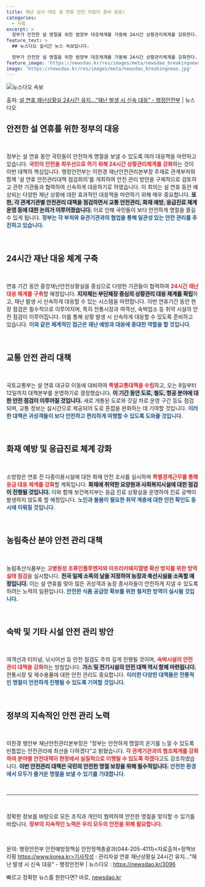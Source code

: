 ```yaml
---
title: 재난 상시 대응 설 연휴 안전 지킴이 준비 완료!
categories:
  - 사회
excerpt: >
  정부가 안전한 설 명절을 위한 범정부 대응체계를 가동해 24시간 상황관리체계를 강화한다. 행정안전부는 국민이…
feature_text: >
  ## 뉴스다오 실시간 뉴스 속보입니다.

  정부가 안전한 설 명절을 위한 범정부 대응체계를 가동해 24시간 상황관리체계를 강화한다. 행정안전부는 국민이…
feature_image: 'https://newsdao.kr/res/images/meta/newsdao_breakingnews.jpg'
image: 'https://newsdao.kr/res/images/meta/newsdao_breakingnews.jpg'
---
```


![뉴스다오 속보](https://newsdao.kr/res/images/meta/newsdao_breakingnews.jpg)

<p>출처: <a href="https://newsdao.kr/3096" rel="dofollow">설 연휴 재난상황실 24시간 유지…“재난 발생 시 신속 대응” - 행정안전부</a> | 뉴스다오</p>

<h2 data-ke-size="size26">안전한 설 연휴를 위한 정부의 대응</h2>

<p data-ke-size="size16">&nbsp;</p>

정부는 설 연휴 동안 국민들이 안전하게 명절을 보낼 수 있도록 여러 대응책을 마련하고 있습니다. <b><span style="color: #ee2323;">국민의 안전을 최우선으로 하기 위해 24시간 상황관리체계를 강화</span></b>하는 것이 이번 대책의 핵심입니다. 행정안전부는 이한경 재난안전관리본부장 주재로 관계부처와 함께 '설 연휴 안전관리대책 점검회의'를 개최하여 안전 관리 방안을 구체적으로 검토하고 관련 기관들과 협력하여 신속하게 대응하기로 하였습니다. 이 회의는 설 연휴 동안 예상되는 다양한 재난 상황에 대한 효과적인 대응책을 마련하기 위해 매우 중요합니다. <b><span style="background-color: #21538527;">또한, 각 관계기관별 안전관리 대책을 점검하면서 교통 안전관리, 화재 예방, 응급진료 체계 운영 등에 대한 논의가 이루어졌습니다.</span></b> 이로 인해 국민들이 보다 안전하게 명절을 즐길 수 있게 됩니다. <b><span style="color: #1a5490;">정부는 각 부처와 유관기관과의 협업을 통해 일관성 있는 안전 관리를 추진하고 있습니다.</span></b>

<p data-ke-size="size16">&nbsp;</p>

<h2 data-ke-size="size26">24시간 재난 대응 체계 구축</h2>

<p data-ke-size="size16">&nbsp;</p>

연휴 기간 동안 중앙재난안전상황실을 중심으로 다양한 기관들이 협력하여 <b><span style="color: #ee2323;">24시간 재난 대응 체계를 구축</span></b>할 예정입니다. <b><span style="background-color: #21538527;">지자체는 부단체장 중심의 상황관리 대응 체계를 확립</span></b>하고, 재난 발생 시 신속하게 대응할 수 있는 시스템을 마련합니다. 이번 연휴기간 동안 현장 점검은 필수적으로 이루어지며, 특히 전통시장과 여객선, 숙박업소 등 취약 시설의 안전 점검이 이루어집니다. 이를 통해 상황 발생 시 신속하게 대응할 수 있도록 준비하고 있습니다. <b><span style="color: #1a5490;">이와 같은 체계적인 접근은 재난 예방과 대응에 중대한 역할을 할 것입니다.</span></b>

<p data-ke-size="size16">&nbsp;</p>

<h2 data-ke-size="size26">교통 안전 관리 대책</h2>

<p data-ke-size="size16">&nbsp;</p>

국토교통부는 설 연휴 대규모 이동에 대비하여 <b><span style="color: #ee2323;">특별교통대책을 수립</span></b>하고, 오는 8일부터 12일까지 대책본부를 운영하기로 결정했습니다. <b><span style="background-color: #21538527;">이 기간 동안 도로, 철도, 항공 분야에 대한 안전 점검이 이루어질 것입니다.</span></b> 새로 개통된 도로와 갓길 차로 운영 구간 등도 점검되며, 교통 정보는 실시간으로 제공되어 도로 혼잡을 완화하는 데 기여할 것입니다. <b><span style="color: #1a5490;">이러한 대책은 귀성객들이 보다 안전하고 편리하게 여행할 수 있도록 도와줄 것입니다.</span></b>

<p data-ke-size="size16">&nbsp;</p>

<h2 data-ke-size="size26">화재 예방 및 응급진료 체계 강화</h2>

<p data-ke-size="size16">&nbsp;</p>

소방청은 연휴 전 다중이용시설에 대한 화재 안전 조사를 실시하며 <b><span style="color: #ee2323;">특별경계근무를 통해 응급 대응 체계를 강화</span></b>할 계획입니다. <b><span style="background-color: #21538527;">화재에 취약한 요양원과 사회복지시설에 대한 점검이 진행될 것입니다.</span></b> 이와 함께 보건복지부는 응급 진료 상황실을 운영하여 진료 공백이 발생하지 않도록 할 예정입니다. <b><span style="color: #1a5490;">노인과 돌봄이 필요한 취약 계층에 대한 안전 확인도 동시에 이뤄질 것입니다.</span></b>

<p data-ke-size="size16">&nbsp;</p>

<h2 data-ke-size="size26">농림축산 분야 안전 관리 대책</h2>

<p data-ke-size="size16">&nbsp;</p>

농림축산식품부는 <b><span style="color: #ee2323;">고병원성 조류인플루엔자와 아프리카돼지열병 확산 방지를 위한 방역실태 점검</span></b>을 실시합니다. <b><span style="background-color: #21538527;">전국 일제 소독의 날을 지정하여 농장과 축산시설을 소독할 예정입니다.</span></b> 이는 설 연휴를 맞아 많은 귀성객과 농장 종사자들이 안전하게 지낼 수 있도록 하려는 노력의 일환입니다. <b><span style="color: #1a5490;">안전한 식품 공급망 확보를 위한 철저한 방역이 실시될 것입니다.</span></b>

<p data-ke-size="size16">&nbsp;</p>

<h2 data-ke-size="size26">숙박 및 기타 시설 안전 관리 방안</h2>

<p data-ke-size="size16">&nbsp;</p>

여객선과 터미널, 낚시어선 등 안전 점검도 주의 깊게 진행될 것이며, <b><span style="color: #ee2323;">숙박시설의 안전 관리 대책을 강화</span></b>하는 방침입니다. <b><span style="background-color: #21538527;">가스 및 전기시설의 안전 대책 역시 함께 마련됩니다.</span></b> 전통시장 및 제수용품에 대한 안전 관리도 중요합니다. <b><span style="color: #1a5490;">이러한 다양한 대책들은 전통적인 명절이 안전하게 진행될 수 있도록 기여할 것입니다.</span></b>

<p data-ke-size="size16">&nbsp;</p>

<h2 data-ke-size="size26">정부의 지속적인 안전 관리 노력</h2>

<p data-ke-size="size16">&nbsp;</p>

이한경 행안부 재난안전관리본부장은 “정부는 안전하게 명절의 온기를 느낄 수 있도록 빈틈없는 안전관리에 최선을 다하겠다”고 밝혔습니다. <b><span style="color: #ee2323;">각 관계기관과의 협조체계를 강화하여 분야별 안전대책이 현장에서 실질적으로 이행될 수 있도록 하겠다</span></b>고도 강조하였습니다. <b><span style="background-color: #21538527;">이번 안전관리 대책은 국민의 안전한 명절 보장을 위해 필수적입니다.</span></b> <b><span style="color: #1a5490;">안전한 환경에서 모두가 즐거운 명절을 보낼 수 있기를 기대합니다.</span></b>

<p data-ke-size="size16">&nbsp;</p>

<hr>

<p data-ke-size="size16">&nbsp;</p>

정확한 정보를 바탕으로 모든 조직과 개인이 협력하여 안전한 명절을 맞이할 수 있기를 바랍니다. <b><span style="color: #ee2323;">정부의 지속적인 노력은 우리 모두의 안전을 위해 필요합니다.</span></b> 

<p data-ke-size="size16">&nbsp;</p>

문의: 행정안전부 안전예방정책실 안전정책총괄과(044-205-4111)<자료출처=정책브리핑 https://www.korea.kr>기사작성 : 관리자설 연휴 재난상황실 24시간 유지…“재난 발생 시 신속 대응” - 행정안전부 | 뉴스다오  : https://newsdao.kr/3096 

빠르고 정확한 뉴스를 원한다면? 바로, <a href="https://newsdao.kr" rel="dofollow">newsdao.kr</a>


